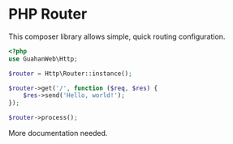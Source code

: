 # PHP Router

This composer library allows simple, quick routing configuration.

```php
<?php
use GuahanWeb\Http;

$router = Http\Router::instance();

$router->get('/', function ($req, $res) {
    $res->send('Hello, world!');
});

$router->process();
```

More documentation needed.
